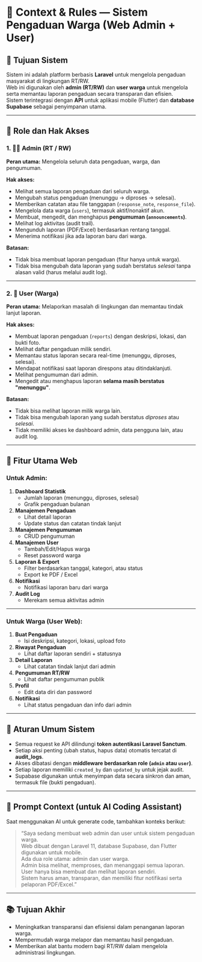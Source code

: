 # 🧠 Context & Rules — Sistem Pengaduan Warga (Web Admin + User)

## 🎯 Tujuan Sistem
Sistem ini adalah platform berbasis **Laravel** untuk mengelola pengaduan masyarakat di lingkungan RT/RW.  
Web ini digunakan oleh **admin (RT/RW)** dan **user warga** untuk mengelola serta memantau laporan pengaduan secara transparan dan efisien.  
Sistem terintegrasi dengan **API** untuk aplikasi mobile (Flutter) dan **database Supabase** sebagai penyimpanan utama.

---

## 👥 Role dan Hak Akses

### 1. 🧑‍💼 Admin (RT / RW)
**Peran utama:** Mengelola seluruh data pengaduan, warga, dan pengumuman.

**Hak akses:**
- Melihat semua laporan pengaduan dari seluruh warga.  
- Mengubah status pengaduan (menunggu → diproses → selesai).  
- Memberikan catatan atau file tanggapan (`response_note`, `response_file`).  
- Mengelola data warga (`users`), termasuk aktif/nonaktif akun.  
- Membuat, mengedit, dan menghapus **pengumuman (`announcements`)**.  
- Melihat log aktivitas (audit trail).  
- Mengunduh laporan (PDF/Excel) berdasarkan rentang tanggal.  
- Menerima notifikasi jika ada laporan baru dari warga.  

**Batasan:**
- Tidak bisa membuat laporan pengaduan (fitur hanya untuk warga).
- Tidak bisa mengubah data laporan yang sudah berstatus *selesai* tanpa alasan valid (harus melalui audit log).

---

### 2. 👤 User (Warga)
**Peran utama:** Melaporkan masalah di lingkungan dan memantau tindak lanjut laporan.

**Hak akses:**
- Membuat laporan pengaduan (`reports`) dengan deskripsi, lokasi, dan bukti foto.  
- Melihat daftar pengaduan milik sendiri.  
- Memantau status laporan secara real-time (menunggu, diproses, selesai).  
- Mendapat notifikasi saat laporan direspons atau ditindaklanjuti.  
- Melihat pengumuman dari admin.  
- Mengedit atau menghapus laporan **selama masih berstatus "menunggu"**.

**Batasan:**
- Tidak bisa melihat laporan milik warga lain.
- Tidak bisa mengubah laporan yang sudah berstatus *diproses* atau *selesai*.
- Tidak memiliki akses ke dashboard admin, data pengguna lain, atau audit log.

---

## 🧩 Fitur Utama Web

### Untuk Admin:
1. **Dashboard Statistik**
   - Jumlah laporan (menunggu, diproses, selesai)
   - Grafik pengaduan bulanan
2. **Manajemen Pengaduan**
   - Lihat detail laporan
   - Update status dan catatan tindak lanjut
3. **Manajemen Pengumuman**
   - CRUD pengumuman
4. **Manajemen User**
   - Tambah/Edit/Hapus warga
   - Reset password warga
5. **Laporan & Export**
   - Filter berdasarkan tanggal, kategori, atau status
   - Export ke PDF / Excel
6. **Notifikasi**
   - Notifikasi laporan baru dari warga
7. **Audit Log**
   - Merekam semua aktivitas admin

---

### Untuk Warga (User Web):
1. **Buat Pengaduan**
   - Isi deskripsi, kategori, lokasi, upload foto
2. **Riwayat Pengaduan**
   - Lihat daftar laporan sendiri + statusnya
3. **Detail Laporan**
   - Lihat catatan tindak lanjut dari admin
4. **Pengumuman RT/RW**
   - Lihat daftar pengumuman publik
5. **Profil**
   - Edit data diri dan password
6. **Notifikasi**
   - Lihat status pengaduan dan info dari admin

---

## 🔐 Aturan Umum Sistem
- Semua request ke API dilindungi **token autentikasi Laravel Sanctum**.  
- Setiap aksi penting (ubah status, hapus data) otomatis tercatat di **audit_logs**.  
- Akses dibatasi dengan **middleware berdasarkan role (`admin` atau `user`)**.  
- Setiap laporan memiliki `created_by` dan `updated_by` untuk jejak audit.  
- Supabase digunakan untuk menyimpan data secara sinkron dan aman, termasuk file (bukti pengaduan).

---

## 🧠 Prompt Context (untuk AI Coding Assistant)
Saat menggunakan AI untuk generate code, tambahkan konteks berikut:

> “Saya sedang membuat web admin dan user untuk sistem pengaduan warga.  
> Web dibuat dengan Laravel 11, database Supabase, dan Flutter digunakan untuk mobile.  
> Ada dua role utama: admin dan user warga.  
> Admin bisa melihat, memproses, dan menanggapi semua laporan.  
> User hanya bisa membuat dan melihat laporan sendiri.  
> Sistem harus aman, transparan, dan memiliki fitur notifikasi serta pelaporan PDF/Excel.”

---

## 📚 Tujuan Akhir
- Meningkatkan transparansi dan efisiensi dalam penanganan laporan warga.  
- Mempermudah warga melapor dan memantau hasil pengaduan.  
- Memberikan alat bantu modern bagi RT/RW dalam mengelola administrasi lingkungan.

